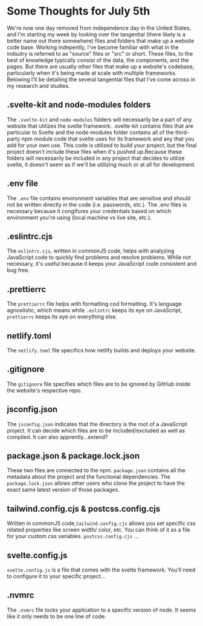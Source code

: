 # Some Thoughts for July 5th

We're now one day removed from independence day in the United States, and I'm starting my week by looking over the tangential (there likely is a better name out there somewhere) files and folders that make up a website code base. Working indepently, I've become familiar with what in the indsutry is referred to as "source" files or "src" or short. These files, to the best of knowledge typically consist of the data, the components, and the pages. But there are usually other files that make up a website's codebase, particularly when it's being made at scale with multiple frameworks. Belowing I'll be detailing the several tangential files that I've come across in my research and studies. 

## .svelte-kit and node-modules folders

The `.svelte-kit` and `node-modules` folders will necessarily be a part of any website that utilizes the svelte framework. .svelte-kit contains files that are particular to Svelte and the node-modules folder contains all of the third-party npm module code that svelte uses for its framework and any that you add for your own use. This code is utilized to build your project, but the final project doesn't include these files when it's pushed up.Because these folders will necessarily be included in any project that decides to utilize svelte, it doesn't seem as if we'll be utilizing much or at all for development. 

## .env file

The `.env` file contains environment variables that are sensitive and should not be written directly in the code (i.e. passwords, etc.). The .env files is necessary because it congifures your credentials based on which environment you're using (local machine vs live site, etc.).

## .eslintrc.cjs  

The `eslintrc.cjs`, written in commonJS code, helps with analyzing JavaScript code to quickly find problems and resolve problems. While not necessary, it's useful because it keeps your JavaScript code consistent and bug free. 

## .prettierrc

The `prettierrc` file helps with formatting cod formatting. It's language agnostistic, which means while `.eslintrc` keeps its eye on JavaScript, `prettierrc`	keeps its eye on everything else. 

## netlify.toml 

The `netlify.toml` file specifics how netlify builds and deploys your website. 

## .gitignore 

The `gitignore` file specifies which files are to be ignored by GitHub inside the website's respective repo. 

## jsconfig.json 

The `jsconfig.json` indicates that the directory is the root of a JavaScript project. It can decide which files are to be included/excluded as well as compiled. It can also apprently...extend? 

## package.json & package.lock.json

These two files are connected to the npm. `package.json` contains all the metadata about the project and the functional dependencies. The `package.lock.json` allows other users who clone the project to have the exact same latest version of those packages. 

## tailwind.config.cjs & postcss.config.cjs 

Written in commonJS code,`tailwind.config.cjs` allows you set specific css related properties like screen width/ color, etc. You can think of it as a file for your custom css variables. `postcss.config.cjs` ...

## svelte.config.js

`svelte.config.js` is a file that comes with the svelte framework. You'll need to configure it to your specific project...

## .nvmrc

The `.nvmrc` file locks your application to a specific version of node. It seems like it only needs to be one line of code. 





